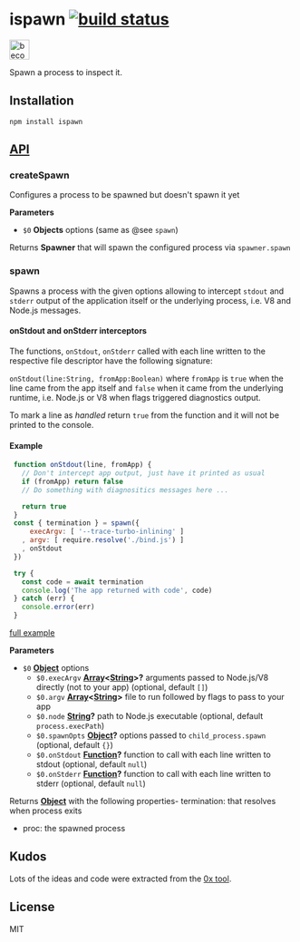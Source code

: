 # ispawn [![build status](https://secure.travis-ci.org/thlorenz/ispawn.svg?branch=master)](http://travis-ci.org/thlorenz/ispawn)

<a href="https://www.patreon.com/bePatron?u=8663953"><img alt="become a patron" src="https://c5.patreon.com/external/logo/become_a_patron_button.png" height="35px"></a>

Spawn a process to inspect it.

## Installation

    npm install ispawn

## [API](https://thlorenz.github.io/ispawn)

<!-- Generated by documentation.js. Update this documentation by updating the source code. -->

### createSpawn

Configures a process to be spawned but doesn't spawn it yet

**Parameters**

-   `$0` **Objects** options (same as @see `spawn`)

Returns **Spawner** that will spawn the configured process via `spawner.spawn`

### spawn

Spawns a process with the given options allowing to intercept `stdout`
and `stderr` output of the application itself or the underlying process,
i.e. V8 and Node.js messages.

#### onStdout and onStderr interceptors

The functions, `onStdout`, `onStderr` called with each line written to the
respective file descriptor have the following signature:

`onStdout(line:String, fromApp:Boolean)` where `fromApp` is `true` when the
line came from the app itself and `false` when it came from the underlying
runtime, i.e. Node.js or V8 when flags triggered diagnostics output.

To mark a line as _handled_ return `true` from the function and it will not
be printed to the console.

#### Example

```js
 function onStdout(line, fromApp) {
   // Don't intercept app output, just have it printed as usual
   if (fromApp) return false
   // Do something with diagnositics messages here ...

   return true
 }
 const { termination } = spawn({
     execArgv: [ '--trace-turbo-inlining' ]
   , argv: [ require.resolve('./bind.js') ]
   , onStdout
 })

 try {
   const code = await termination
   console.log('The app returned with code', code)
 } catch (err) {
   console.error(err)
 }
```

[full example](https://github.com/thlorenz/ispawn/blob/master/example/map-inlines)

**Parameters**

-   `$0` **[Object](https://developer.mozilla.org/en-US/docs/Web/JavaScript/Reference/Global_Objects/Object)** options
    -   `$0.execArgv` **[Array](https://developer.mozilla.org/en-US/docs/Web/JavaScript/Reference/Global_Objects/Array)&lt;[String](https://developer.mozilla.org/en-US/docs/Web/JavaScript/Reference/Global_Objects/String)>?** arguments passed to Node.js/V8 directly (not to your app) (optional, default `[]`)
    -   `$0.argv` **[Array](https://developer.mozilla.org/en-US/docs/Web/JavaScript/Reference/Global_Objects/Array)&lt;[String](https://developer.mozilla.org/en-US/docs/Web/JavaScript/Reference/Global_Objects/String)>** file to run followed by flags to pass to your app
    -   `$0.node` **[String](https://developer.mozilla.org/en-US/docs/Web/JavaScript/Reference/Global_Objects/String)?** path to Node.js executable (optional, default `process.execPath`)
    -   `$0.spawnOpts` **[Object](https://developer.mozilla.org/en-US/docs/Web/JavaScript/Reference/Global_Objects/Object)?** options passed to `child_process.spawn` (optional, default `{}`)
    -   `$0.onStdout` **[Function](https://developer.mozilla.org/en-US/docs/Web/JavaScript/Reference/Statements/function)?** function to call with each line written to stdout (optional, default `null`)
    -   `$0.onStderr` **[Function](https://developer.mozilla.org/en-US/docs/Web/JavaScript/Reference/Statements/function)?** function to call with each line written to stderr (optional, default `null`)

Returns **[Object](https://developer.mozilla.org/en-US/docs/Web/JavaScript/Reference/Global_Objects/Object)** with the following properties-   termination: <Promise> that resolves when process exits
-   proc: the spawned process

## Kudos

Lots of the ideas and code were extracted from the [0x
tool](https://github.com/davidmarkclements/0x).

## License

MIT
